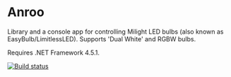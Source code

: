 # Anroo

Library and a console app for controlling Milight LED bulbs (also known as EasyBulb/LimitlessLED). Supports 'Dual White' and RGBW bulbs.

Requires .NET Framework 4.5.1.

[![Build status](https://ci.appveyor.com/api/projects/status/p67k3572wot6my03?svg=true)](https://ci.appveyor.com/project/Leon99/anroo)